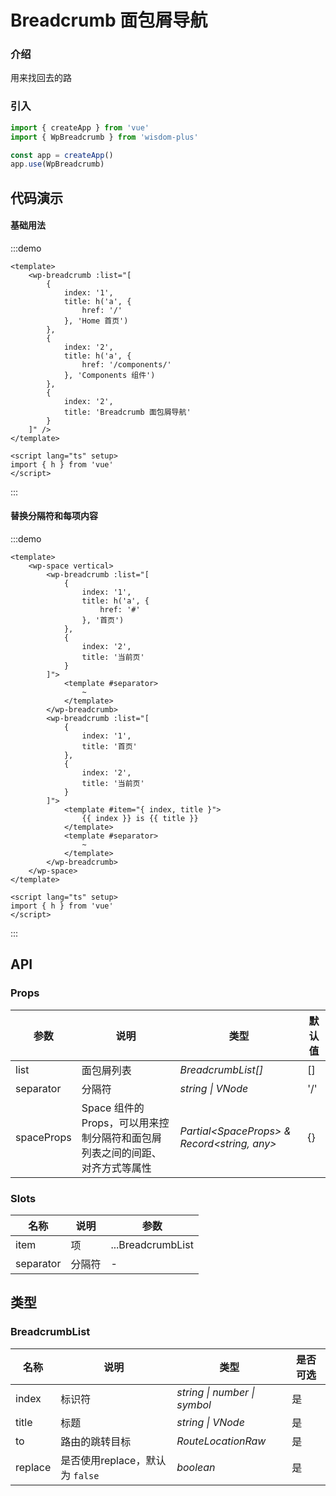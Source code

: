 <script lang="ts" setup>
import { HomeFilled } from '@vicons/antd'
</script>

# Breadcrumb 面包屑导航

### 介绍

用来找回去的路

### 引入

```js
import { createApp } from 'vue'
import { WpBreadcrumb } from 'wisdom-plus'

const app = createApp()
app.use(WpBreadcrumb)
```

## 代码演示

#### 基础用法

:::demo
```vue
<template>
    <wp-breadcrumb :list="[
        {
            index: '1',
            title: h('a', {
                href: '/'
            }, 'Home 首页')
        },
        {
            index: '2',
            title: h('a', {
                href: '/components/'
            }, 'Components 组件')
        },
        {
            index: '2',
            title: 'Breadcrumb 面包屑导航'
        }
    ]" />
</template>

<script lang="ts" setup>
import { h } from 'vue'
</script>
```
:::

#### 替换分隔符和每项内容

:::demo
```vue
<template>
    <wp-space vertical>
        <wp-breadcrumb :list="[
            {
                index: '1',
                title: h('a', {
                    href: '#'
                }, '首页')
            },
            {
                index: '2',
                title: '当前页'
            }
        ]">
            <template #separator>
                ~
            </template>
        </wp-breadcrumb>
        <wp-breadcrumb :list="[
            {
                index: '1',
                title: '首页'
            },
            {
                index: '2',
                title: '当前页'
            }
        ]">
            <template #item="{ index, title }">
                {{ index }} is {{ title }}
            </template>
            <template #separator>
                ~
            </template>
        </wp-breadcrumb>
    </wp-space>
</template>

<script lang="ts" setup>
import { h } from 'vue'
</script>
```
:::

## API

### Props

| 参数      | 说明           | 类型                                                                | 默认值 |
| --------- | -------------- | ------------------------------------------------------------------- | ------ |
| list   | 面包屑列表       | _BreadcrumbList[]_          | []     |
| separator     | 分隔符   | _string \| VNode_           | '/'      |
| spaceProps | Space 组件的 Props，可以用来控制分隔符和面包屑列表之间的间距、对齐方式等属性 | _Partial\<SpaceProps\> & Record\<string, any\>_ | {} |

### Slots

| 名称    | 说明     | 参数 |
| ------- | -------- | --- |
| item | 项 | ...BreadcrumbList |
| separator | 分隔符 | - |

## 类型

### BreadcrumbList

| 名称 | 说明 | 类型 | 是否可选 |
| --- | --- | --- | --- |
| index | 标识符 | _string \| number \| symbol_ | 是 |
| title | 标题 | _string \| VNode_ | 是 |
| to | 路由的跳转目标 | _RouteLocationRaw_ | 是 |
| replace | 是否使用replace，默认为 `false` | _boolean_ | 是 |